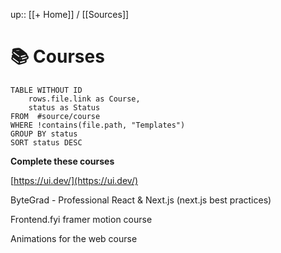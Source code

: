 up:: [[+ Home]] / [[Sources]] 

# 📚 Courses

```dataview
TABLE WITHOUT ID
	rows.file.link as Course,
	status as Status
FROM  #source/course  
WHERE !contains(file.path, "Templates")
GROUP BY status
SORT status DESC
```


**Complete these courses**

[https://ui.dev/](https://ui.dev/)

ByteGrad - Professional React & Next.js (next.js best practices)

Frontend.fyi framer motion course

Animations for the web course